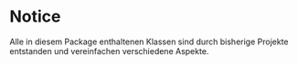 # Notice
Alle in diesem Package enthaltenen Klassen sind durch bisherige Projekte entstanden und vereinfachen verschiedene Aspekte.
